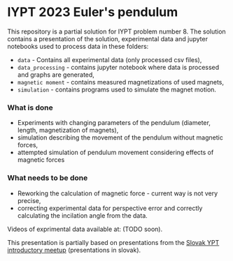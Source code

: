 # IYPT 2023 Euler's pendulum
This repository is a partial solution for IYPT problem number 8. The solution contains a presentation of the solution, experimental data and jupyter notebooks used to process data in these folders:

- `data` - Contains all experimental data (only processed csv files),
- `data_processing` - contains jupyter notebook where data is processed and graphs are generated,
- `magnetic moment` - contains measured magnetizations of used magnets,
- `simulation` - contains programs used to simulate the magnet motion.

### What is done
* Experiments with changing parameters of the pendulum (diameter, length, magnetization of magnets),
* simulation describing the movement of the pendulum without magnetic forces,
* attempted simulation of pendulum movement considering effects of magnetic forces
### What needs to be done
* Reworking the calculation of magnetic force - current way is not very precise,
* correcting experimental data for perspective error and correctly calculating the incilation angle from the data.

Videos of exprimental data available at: (TODO soon).

This presentation is partially based on presentations from the [Slovak YPT introductory meetup](tmfsr.sk/sk/aktuality/227) (presentations in slovak).
